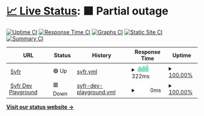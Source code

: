 # [📈 Live Status](https://status.syfr.app): <!--live status--> **🟧 Partial outage**

[![Uptime CI](https://github.com/syfrtech/status/workflows/Uptime%20CI/badge.svg)](https://github.com/syfrtech/status/actions?query=workflow%3A%22Uptime+CI%22)
[![Response Time CI](https://github.com/syfrtech/status/workflows/Response%20Time%20CI/badge.svg)](https://github.com/syfrtech/status/actions?query=workflow%3A%22Response+Time+CI%22)
[![Graphs CI](https://github.com/syfrtech/status/workflows/Graphs%20CI/badge.svg)](https://github.com/syfrtech/status/actions?query=workflow%3A%22Graphs+CI%22)
[![Static Site CI](https://github.com/syfrtech/status/workflows/Static%20Site%20CI/badge.svg)](https://github.com/syfrtech/status/actions?query=workflow%3A%22Static+Site+CI%22)
[![Summary CI](https://github.com/syfrtech/status/workflows/Summary%20CI/badge.svg)](https://github.com/syfrtech/status/actions?query=workflow%3A%22Summary+CI%22)

<!--start: status pages-->
<!-- This summary is generated by Upptime (https://github.com/upptime/upptime) -->
<!-- Do not edit this manually, your changes will be overwritten -->
<!-- prettier-ignore -->
| URL | Status | History | Response Time | Uptime |
| --- | ------ | ------- | ------------- | ------ |
| <img alt="" src="https://icons.duckduckgo.com/ip3/syfr.app.ico" height="13"> [Syfr](https://syfr.app) | 🟢 Up | [syfr.yml](https://github.com/syfrtech/status/commits/HEAD/history/syfr.yml) | <details><summary><img alt="Response time graph" src="./graphs/syfr/response-time-week.png" height="20"> 322ms</summary><br><a href="https://status.syfr.app/history/syfr"><img alt="Response time 398" src="https://img.shields.io/endpoint?url=https%3A%2F%2Fraw.githubusercontent.com%2Fsyfrtech%2Fstatus%2FHEAD%2Fapi%2Fsyfr%2Fresponse-time.json"></a><br><a href="https://status.syfr.app/history/syfr"><img alt="24-hour response time 207" src="https://img.shields.io/endpoint?url=https%3A%2F%2Fraw.githubusercontent.com%2Fsyfrtech%2Fstatus%2FHEAD%2Fapi%2Fsyfr%2Fresponse-time-day.json"></a><br><a href="https://status.syfr.app/history/syfr"><img alt="7-day response time 322" src="https://img.shields.io/endpoint?url=https%3A%2F%2Fraw.githubusercontent.com%2Fsyfrtech%2Fstatus%2FHEAD%2Fapi%2Fsyfr%2Fresponse-time-week.json"></a><br><a href="https://status.syfr.app/history/syfr"><img alt="30-day response time 368" src="https://img.shields.io/endpoint?url=https%3A%2F%2Fraw.githubusercontent.com%2Fsyfrtech%2Fstatus%2FHEAD%2Fapi%2Fsyfr%2Fresponse-time-month.json"></a><br><a href="https://status.syfr.app/history/syfr"><img alt="1-year response time 416" src="https://img.shields.io/endpoint?url=https%3A%2F%2Fraw.githubusercontent.com%2Fsyfrtech%2Fstatus%2FHEAD%2Fapi%2Fsyfr%2Fresponse-time-year.json"></a></details> | <details><summary><a href="https://status.syfr.app/history/syfr">100.00%</a></summary><a href="https://status.syfr.app/history/syfr"><img alt="All-time uptime 99.98%" src="https://img.shields.io/endpoint?url=https%3A%2F%2Fraw.githubusercontent.com%2Fsyfrtech%2Fstatus%2FHEAD%2Fapi%2Fsyfr%2Fuptime.json"></a><br><a href="https://status.syfr.app/history/syfr"><img alt="24-hour uptime 100.00%" src="https://img.shields.io/endpoint?url=https%3A%2F%2Fraw.githubusercontent.com%2Fsyfrtech%2Fstatus%2FHEAD%2Fapi%2Fsyfr%2Fuptime-day.json"></a><br><a href="https://status.syfr.app/history/syfr"><img alt="7-day uptime 100.00%" src="https://img.shields.io/endpoint?url=https%3A%2F%2Fraw.githubusercontent.com%2Fsyfrtech%2Fstatus%2FHEAD%2Fapi%2Fsyfr%2Fuptime-week.json"></a><br><a href="https://status.syfr.app/history/syfr"><img alt="30-day uptime 100.00%" src="https://img.shields.io/endpoint?url=https%3A%2F%2Fraw.githubusercontent.com%2Fsyfrtech%2Fstatus%2FHEAD%2Fapi%2Fsyfr%2Fuptime-month.json"></a><br><a href="https://status.syfr.app/history/syfr"><img alt="1-year uptime 99.98%" src="https://img.shields.io/endpoint?url=https%3A%2F%2Fraw.githubusercontent.com%2Fsyfrtech%2Fstatus%2FHEAD%2Fapi%2Fsyfr%2Fuptime-year.json"></a></details>
| <img alt="" src="https://icons.duckduckgo.com/ip3/develop-api.syfr.app.ico" height="13"> [Syfr Dev Playground](https://develop-api.syfr.app/playground) | 🟥 Down | [syfr-dev-playground.yml](https://github.com/syfrtech/status/commits/HEAD/history/syfr-dev-playground.yml) | <details><summary><img alt="Response time graph" src="./graphs/syfr-dev-playground/response-time-week.png" height="20"> 0ms</summary><br><a href="https://status.syfr.app/history/syfr-dev-playground"><img alt="Response time 225" src="https://img.shields.io/endpoint?url=https%3A%2F%2Fraw.githubusercontent.com%2Fsyfrtech%2Fstatus%2FHEAD%2Fapi%2Fsyfr-dev-playground%2Fresponse-time.json"></a><br><a href="https://status.syfr.app/history/syfr-dev-playground"><img alt="24-hour response time 0" src="https://img.shields.io/endpoint?url=https%3A%2F%2Fraw.githubusercontent.com%2Fsyfrtech%2Fstatus%2FHEAD%2Fapi%2Fsyfr-dev-playground%2Fresponse-time-day.json"></a><br><a href="https://status.syfr.app/history/syfr-dev-playground"><img alt="7-day response time 0" src="https://img.shields.io/endpoint?url=https%3A%2F%2Fraw.githubusercontent.com%2Fsyfrtech%2Fstatus%2FHEAD%2Fapi%2Fsyfr-dev-playground%2Fresponse-time-week.json"></a><br><a href="https://status.syfr.app/history/syfr-dev-playground"><img alt="30-day response time 0" src="https://img.shields.io/endpoint?url=https%3A%2F%2Fraw.githubusercontent.com%2Fsyfrtech%2Fstatus%2FHEAD%2Fapi%2Fsyfr-dev-playground%2Fresponse-time-month.json"></a><br><a href="https://status.syfr.app/history/syfr-dev-playground"><img alt="1-year response time 0" src="https://img.shields.io/endpoint?url=https%3A%2F%2Fraw.githubusercontent.com%2Fsyfrtech%2Fstatus%2FHEAD%2Fapi%2Fsyfr-dev-playground%2Fresponse-time-year.json"></a></details> | <details><summary><a href="https://status.syfr.app/history/syfr-dev-playground">100.00%</a></summary><a href="https://status.syfr.app/history/syfr-dev-playground"><img alt="All-time uptime 44.61%" src="https://img.shields.io/endpoint?url=https%3A%2F%2Fraw.githubusercontent.com%2Fsyfrtech%2Fstatus%2FHEAD%2Fapi%2Fsyfr-dev-playground%2Fuptime.json"></a><br><a href="https://status.syfr.app/history/syfr-dev-playground"><img alt="24-hour uptime 100.00%" src="https://img.shields.io/endpoint?url=https%3A%2F%2Fraw.githubusercontent.com%2Fsyfrtech%2Fstatus%2FHEAD%2Fapi%2Fsyfr-dev-playground%2Fuptime-day.json"></a><br><a href="https://status.syfr.app/history/syfr-dev-playground"><img alt="7-day uptime 100.00%" src="https://img.shields.io/endpoint?url=https%3A%2F%2Fraw.githubusercontent.com%2Fsyfrtech%2Fstatus%2FHEAD%2Fapi%2Fsyfr-dev-playground%2Fuptime-week.json"></a><br><a href="https://status.syfr.app/history/syfr-dev-playground"><img alt="30-day uptime 100.00%" src="https://img.shields.io/endpoint?url=https%3A%2F%2Fraw.githubusercontent.com%2Fsyfrtech%2Fstatus%2FHEAD%2Fapi%2Fsyfr-dev-playground%2Fuptime-month.json"></a><br><a href="https://status.syfr.app/history/syfr-dev-playground"><img alt="1-year uptime 10.22%" src="https://img.shields.io/endpoint?url=https%3A%2F%2Fraw.githubusercontent.com%2Fsyfrtech%2Fstatus%2FHEAD%2Fapi%2Fsyfr-dev-playground%2Fuptime-year.json"></a></details>

<!--end: status pages-->

[**Visit our status website →**](https://status.syfr.app)
